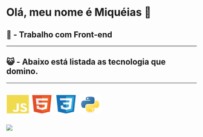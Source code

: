 <h1> Olá, meu nome é Miquéias 👋</h1>


##


<h2> 💼 - Trabalho com Front-end </h2>

<hr>

<h2> 😺 - Abaixo está listada as tecnologia que domino. </h2>

<hr>

<div style="display: inline_block"><br>
  <img align="center" alt="Miqueias-Js" height="50" width="60" src="https://raw.githubusercontent.com/devicons/devicon/master/icons/javascript/javascript-plain.svg">
  <img align="center" alt="Miqueias-HTML" height="50" width="60" src="https://raw.githubusercontent.com/devicons/devicon/master/icons/html5/html5-original.svg">
  <img align="center" alt="Miqueias-CSS" height="50" width="60" src="https://raw.githubusercontent.com/devicons/devicon/master/icons/css3/css3-original.svg">
  <img align="center" alt="Miqueias-Python" height="50" width="60" src="https://raw.githubusercontent.com/devicons/devicon/master/icons/python/python-original.svg">
 
  
  ##
 
<div> 
  
  <a href="https://www.linkedin.com/in/miqu%C3%A9ias-sousa-b79518239/" target="_blank" rel='next'><img src="https://img.shields.io/badge/-LinkedIn-%230077B5?style=for-the-badge&logo=linkedin&logoColor=white" target="_blank" rel='next'></a> 
  
</div>
  
  
